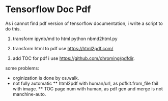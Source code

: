 Tensorflow Doc Pdf
===================

As i cannot find pdf version of tensorflow documentation,
i write a script to do this.

1. transform ipynb/md to html
python nbmd2html.py

2. transform html to pdf
use https://html2pdf.com/ 

3. add TOC for pdf
i use https://github.com/chroming/pdfdir.

some problems:
* orginization is done by os.walk.
* not fully automatic
** html2pdf with human/url, as pdfkit.from_file fail with image.
** TOC page num with human, as pdf gen and merge is not manchine-auto.
